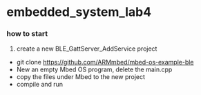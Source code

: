 # embedded_system_lab4

### how to start
1. create a new BLE_GattServer_AddService project
  - git clone https://github.com/ARMmbed/mbed-os-example-ble
  - New an empty Mbed OS program, delete the main.cpp
  - copy the files under Mbed to the new project
  - compile and run
